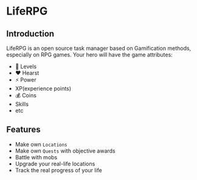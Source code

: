 # LifeRPG

## Introduction
LifeRPG is an open source task manager based on Gamification methods, especially on RPG games.
Your hero will have the game attributes:
- 🌟 Levels
- ❤ Hearst
- ⚡ Power
- XP(experience points)
- 💰 Coins
- Skills
- etc


## Features
- Make own `Locations`
- Make own `Quests` with objective awards
- Battle with mobs
- Upgrade your real-life locations
- Track the real progress of your life